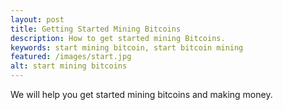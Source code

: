 ```yaml
---
layout: post
title: Getting Started Mining Bitcoins
description: How to get started mining Bitcoins.
keywords: start mining bitcoin, start bitcoin mining
featured: /images/start.jpg
alt: start mining bitcoins
---
```


We will help you get started mining bitcoins and making money.